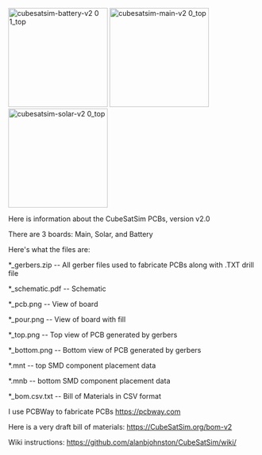 <img width="200" alt="cubesatsim-battery-v2 0 1_top" src="https://github.com/user-attachments/assets/32657557-761d-4806-84e0-3d16d3128b69"> <img width="200" alt="cubesatsim-main-v2 0_top" src="https://github.com/user-attachments/assets/4419cf0f-0064-4a2f-9641-463235dfd75a"> <img width="200" alt="cubesatsim-solar-v2 0_top" src="https://github.com/user-attachments/assets/7e51edda-4f7e-435a-a0b8-a35463093ad5">

Here is information about the CubeSatSim PCBs, version v2.0

There are 3 boards: Main, Solar, and Battery

Here's what the files are:

*_gerbers.zip -- All gerber files used to fabricate PCBs along with .TXT drill file

*_schematic.pdf -- Schematic

*_pcb.png -- View of board

*_pour.png -- View of board with fill

*_top.png -- Top view of PCB generated by gerbers

*_bottom.png -- Bottom view of PCB generated by gerbers

*.mnt -- top SMD component placement data

*.mnb -- bottom SMD component placement data

*_bom.csv.txt -- Bill of Materials in CSV format

I use PCBWay to fabricate PCBs https://pcbway.com

Here is a very draft bill of materials: https://CubeSatSim.org/bom-v2

Wiki instructions: https://github.com/alanbjohnston/CubeSatSim/wiki/
